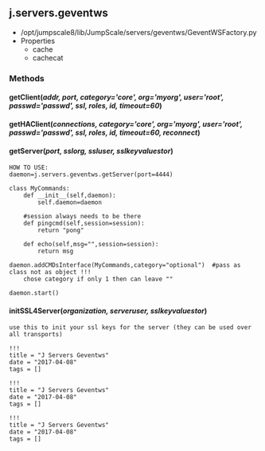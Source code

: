 <!-- toc -->
## j.servers.geventws

- /opt/jumpscale8/lib/JumpScale/servers/geventws/GeventWSFactory.py
- Properties
    - cache
    - cachecat

### Methods

#### getClient(*addr, port, category='core', org='myorg', user='root', passwd='passwd', ssl, roles, id, timeout=60*) 

#### getHAClient(*connections, category='core', org='myorg', user='root', passwd='passwd', ssl, roles, id, timeout=60, reconnect*) 

#### getServer(*port, sslorg, ssluser, sslkeyvaluestor*) 

```
HOW TO USE:
daemon=j.servers.geventws.getServer(port=4444)

class MyCommands:
    def __init__(self,daemon):
        self.daemon=daemon

    #session always needs to be there
    def pingcmd(self,session=session):
        return "pong"

    def echo(self,msg="",session=session):
        return msg

daemon.addCMDsInterface(MyCommands,category="optional")  #pass as class not as object !!!
    chose category if only 1 then can leave ""

daemon.start()

```

#### initSSL4Server(*organization, serveruser, sslkeyvaluestor*) 

```
use this to init your ssl keys for the server (they can be used over all transports)

```


```
!!!
title = "J Servers Geventws"
date = "2017-04-08"
tags = []
```

```
!!!
title = "J Servers Geventws"
date = "2017-04-08"
tags = []
```

```
!!!
title = "J Servers Geventws"
date = "2017-04-08"
tags = []
```
